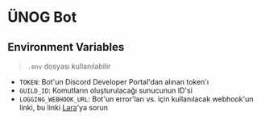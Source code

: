 # ÜNOG Bot

## Environment Variables

> `.env` dosyası kullanılabilir

- `TOKEN`: Bot'un Discord Developer Portal'dan alınan token'ı
- `GUILD_ID`: Komutların oluşturulacağı sunucunun ID'si
- `LOGGING_WEBHOOK_URL`: Bot'un error'ları vs. için kullanılacak webhook'un linki, bu linki [Lara](https://lara.lv)'ya sorun
